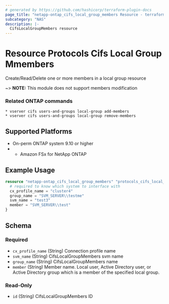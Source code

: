 ```yaml
---
# generated by https://github.com/hashicorp/terraform-plugin-docs
page_title: "netapp-ontap_cifs_local_group_members Resource - terraform-provider-netapp-ontap"
subcategory: "NAS"
description: |-
  CifsLocalGroupMembers resource
---
```


# Resource Protocols Cifs Local Group Mmembers

Create/Read/Delete one or more members in a local group resource

~> **NOTE:** This module does not support members modification

### Related ONTAP commands
```commandline
* vserver cifs users-and-groups local-group add-members
* vserver cifs users-and-groups local-group remove-members
```

## Supported Platforms
* On-perm ONTAP system 9.10 or higher
* * Amazon FSx for NetApp ONTAP

## Example Usage

```terraform
resource "netapp-ontap_cifs_local_group_members" "protocols_cifs_local_group_members" {
  # required to know which system to interface with
  cx_profile_name = "cluster4"
  group_name = "SVM_SERVER\\testme"
  svm_name = "test3"
  member = "SVM_SERVER\\test"
}
```
<!-- schema generated by tfplugindocs -->
## Schema

### Required

- `cx_profile_name` (String) Connection profile name
- `svm_name` (String) CifsLocalGroupMembers svm name
- `group_name` (String) CifsLocalGroupMembers name
- `member` (String) Member name. Local user, Active Directory user, or Active Directory group which is a member of the specified local group.

### Read-Only

- `id` (String) CifsLocalGroupMembers ID


